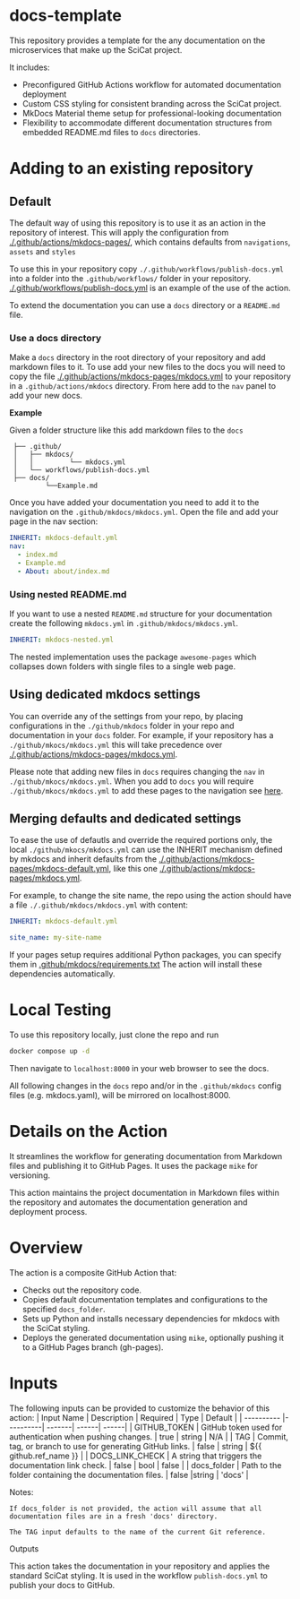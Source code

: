 # docs-template

This repository provides a template for the any documentation on the microservices that make up the SciCat project.

It includes:

   *  Preconfigured GitHub Actions workflow for automated documentation deployment
   *  Custom CSS styling for consistent branding across the SciCat project.
   *  MkDocs Material theme setup for professional-looking documentation
   *  Flexibility to accommodate different documentation structures from embedded README.md files to `docs` directories.

# Adding to an existing repository

## Default
The default way of using this repository is to use it as an action in the repository of interest. This will apply the configuration from [./.github/actions/mkdocs-pages/](./.github/actions/mkdocs-pages/), which contains defaults from `navigations`, `assets` and `styles`

To use this in your repository copy `./.github/workflows/publish-docs.yml` into a folder into the `.github/workflows/` folder in your repository. [./.github/workflows/publish-docs.yml](./.github/workflows/publish-docs.yml) is an example of the use of the action.

To extend the documentation you can use a `docs` directory or a `README.md` file.

### Use a docs directory

Make a `docs` directory in the root directory of your repository and add markdown files to it. To use add your new files to the docs you will need to copy the file [./.github/actions/mkdocs-pages/mkdocs.yml](./.github/actions/mkdocs-pages/mkdocs.yml) to your repository in a `.github/actions/mkdocs` directory. From here add to the `nav` panel to add your new docs.

**Example**

 Given a folder structure like this add markdown files to the `docs`
```
 ├── .github/
 │   ├── mkdocs/
 │   │         └── mkdocs.yml
 │   └── workflows/publish-docs.yml
 ├── docs/
         └──Example.md
```
 Once you have added your documentation you need to add it to the navigation on the `.github/mkdocs/mkdocs.yml`. Open the file and add your page in the nav section:
 ```yaml
 INHERIT: mkdocs-default.yml
 nav:
   - index.md
   - Example.md
   - About: about/index.md
 ```

### Using nested README.md

If you want to use a nested `README.md` structure for your documentation create the following `mkdocs.yml` in `.github/mkdocs/mkdocs.yml`.
```yaml
INHERIT: mkdocs-nested.yml
```
The nested implementation uses the package `awesome-pages` which collapses down folders with single files to a single web page.

## Using dedicated mkdocs settings

You can override any of the settings from your repo, by placing configurations in the `./github/mkdocs` folder in your repo and documentation in your `docs` folder. For example, if your repository has a `./github/mkocs/mkdocs.yml` this will take precedence over [./.github/actions/mkdocs-pages/mkdocs.yml](./.github/actions/mkdocs-pages/mkdocs.yml). 

Please note that adding new files in `docs` requires changing the `nav` in `./github/mkocs/mkdocs.yml`. When you add to `docs` you will require `./github/mkocs/mkdocs.yml` to add these pages to the navigation see [here](#use-a-docs-directory).

## Merging defaults and dedicated settings

To ease the use of defautls and override the required portions only, the local `./github/mkocs/mkdocs.yml` can use the INHERIT mechanism defined by mkdocs and inherit defaults from the [./.github/actions/mkdocs-pages/mkdocs-default.yml](./.github/actions/mkdocs-pages/mkdocs-default.yml), like this one [./.github/actions/mkdocs-pages/mkdocs.yml](./.github/actions/mkdocs-pages/mkdocs.yml).

For example, to change the site name, the repo using the action should have a file `./.github/mkdocs/mkdocs.yml` with content:

```yaml
INHERIT: mkdocs-default.yml

site_name: my-site-name
```

If your pages setup requires additional Python packages, you can specify them in [.github/mkdocs/requirements.txt](.github/mkdocs/requirements.txt) The action will install these dependencies automatically.

# Local Testing

To use this repository locally, just clone the repo and run

```bash
docker compose up -d
```
Then navigate to `localhost:8000` in your web browser to see the docs.

All following changes in the `docs` repo and/or in the `.github/mkdocs` config files (e.g. mkdocs.yaml), will be mirrored on localhost:8000.


# Details on the Action

It streamlines the workflow for generating documentation from Markdown files and publishing it to GitHub Pages. It uses the package `mike` for versioning.

This action maintains the project documentation in Markdown files within the repository and automates the documentation generation and deployment process.


# Overview

The action is a composite GitHub Action that:

* Checks out the repository code.
* Copies default documentation templates and configurations to the specified `docs_folder`.
* Sets up Python and installs necessary dependencies for mkdocs with the SciCat styling.
* Deploys the generated documentation using `mike`, optionally pushing it to a GitHub Pages branch (gh-pages).


# Inputs

The following inputs can be provided to customize the behavior of this action:
| Input Name | Description | Required | Type | Default |
| ---------- |----------| -------| ------| ------|
| GITHUB_TOKEN | GitHub token used for authentication when pushing changes. | true | string | N/A |
| TAG | Commit, tag, or branch to use for generating GitHub links. | false | string | ${{ github.ref_name }} |
| DOCS_LINK_CHECK | A string that triggers the documentation link check. | false | bool | false |
| docs_folder | Path to the folder containing the documentation files. | false |string | 'docs' |



Notes:

    If docs_folder is not provided, the action will assume that all documentation files are in a fresh 'docs' directory.

    The TAG input defaults to the name of the current Git reference.


Outputs

This action takes the documentation in your repository and applies the standard SciCat styling. It is used in the workflow `publish-docs.yml` to publish your docs to GitHub.



